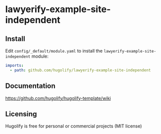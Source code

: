 # lawyerify-example-site-independent

## Install

Edit `config/_default/module.yaml` to install the `lawyerify-example-site-independent` module:

```yml
imports:
  - path: github.com/hugolify/lawyerify-example-site-independent
```

## Documentation

https://github.com/hugolify/hugolify-template/wiki

## Licensing

Hugolify is free for personal or commercial projects (MIT license)
